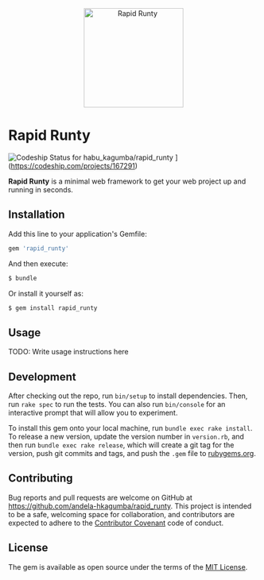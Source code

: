 <div style="text-align:center;">
<a href="http://bukly.herokuapp.com"><img src="http://res.cloudinary.com/habu-kagumba/image/upload/v1470398003/rapid_runty_dpkdaq.svg" alt="Rapid Runty" width="200"></a>
</div>


# Rapid Runty

 ![Codeship Status for habu_kagumba/rapid_runty](https://codeship.com/projects/40afab90-3dfa-0134-2ce5-365d6082cf0e/status?branch=master) ](https://codeship.com/projects/167291)

**Rapid Runty** is a minimal web framework to get your web project up and running in seconds.

## Installation

Add this line to your application's Gemfile:

```ruby
gem 'rapid_runty'
```

And then execute:

```bash
$ bundle
```

Or install it yourself as:

```bash
$ gem install rapid_runty
```

## Usage

TODO: Write usage instructions here

## Development

After checking out the repo, run `bin/setup` to install dependencies. Then, run `rake spec` to run the tests. You can also run `bin/console` for an interactive prompt that will allow you to experiment.

To install this gem onto your local machine, run `bundle exec rake install`. To release a new version, update the version number in `version.rb`, and then run `bundle exec rake release`, which will create a git tag for the version, push git commits and tags, and push the `.gem` file to [rubygems.org](https://rubygems.org).

## Contributing

Bug reports and pull requests are welcome on GitHub at https://github.com/andela-hkagumba/rapid_runty. This project is intended to be a safe, welcoming space for collaboration, and contributors are expected to adhere to the [Contributor Covenant](http://contributor-covenant.org) code of conduct.


## License

The gem is available as open source under the terms of the [MIT License](http://opensource.org/licenses/MIT).

